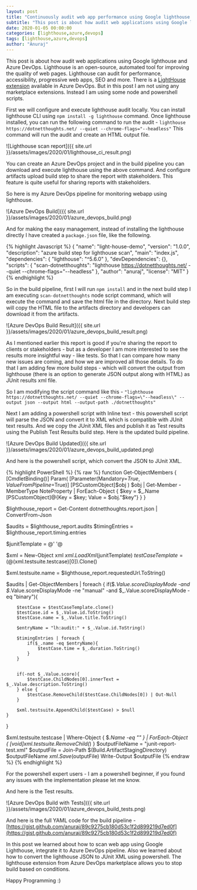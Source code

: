 ```yaml
---
layout: post
title: "Continuously audit web app performance using Google lighthouse and Azure DevOps"
subtitle: "This post is about how audit web applications using Google lighthouse and Azure DevOps."
date: 2020-01-05 00:00:00
categories: [lighthouse,azure,devops]
tags: [lighthouse,azure,devops]
author: "Anuraj"
---
```

This post is about how audit web applications using Google lighthouse and Azure DevOps. Lighthouse is an open-source, automated tool for improving the quality of web pages. Lighthouse can audit for performance, accessibility, progressive web apps, SEO and more. There is a [LightHouse extension](https://github.com/gsoft-inc/azure-pipelines-lighthouse) available in Azure DevOps. But in this post I am not using any marketplace extensions. Instead I am using some node and powershell scripts.

First we will configure and execute lighthouse audit locally. You can install lighthouse CLI using `npm install -g lighthouse` command. Once lighthouse installed, you can run the following command to run the audit - `lighthouse https://dotnetthoughts.net/ --quiet --chrome-flags="--headless"` This command will run the audit and create an HTML output file.

![Lighthouse scan report]({{ site.url }}/assets/images/2020/01/lighthouse_ci_result.png)

You can create an Azure DevOps project and in the build pipeline you can download and execute lighthouse using the above command. And configure artifacts upload build step to share the report with stakeholders. This feature is quite useful for sharing reports with stakeholders.

So here is my Azure DevOps pipeline for monitoring webapp using lighthouse.

![Azure DevOps Build]({{ site.url }}/assets/images/2020/01/azure_devops_build.png)

And for making the easy management, instead of installing the lighthouse directly I have created a `package.json` file, like the following. 

{% highlight Javascript %}
{
  "name": "light-house-demo",
  "version": "1.0.0",
  "description": "azure build step for lighthouse scan",
  "main": "index.js",
  "dependencies": {
    "lighthouse": "^5.6.0"
  },
  "devDependencies": {},
  "scripts": {
    "scan-dotnetthoughts": "lighthouse https://dotnetthoughts.net/ --quiet --chrome-flags=\"--headless\"
  },
  "author": "anuraj",
  "license": "MIT"
}
{% endhighlight %}

So in the build pipeline, first I will run `npm install` and in the next build step I am executing `scan-dotnetthoughts` node script command, which will execute the command and save the html file in the directory. Next build step will copy the HTML file to the artifacts directory and developers can download it from the artifacts.

![Azure DevOps Build Result]({{ site.url }}/assets/images/2020/01/azure_devops_build_result.png)

As I mentioned earlier this report is good if you're sharing the report to clients or stakeholders - but as a developer I am more interested to see the results more insightful way - like tests. So that I can compare how many new issues are coming, and how we are improved all those details. To do that I am adding few more build steps - which will convert the output from lighthouse (there is an option to generate JSON output along with HTML) as JUnit results xml file.

So I am modifying the script command like this - `"lighthouse https://dotnetthoughts.net/ --quiet --chrome-flags=\"--headless\" --output json --output html --output-path ./dotnetthoughts"`

Next I am adding a powershell script with Inline text - this powershell script will parse the JSON and convert it to XML which is compatible with JUnit text results. And we copy the JUnit XML files and publish it as Test results using the Publish Test Results build step. Here is the updated build pipeline.

![Azure DevOps Build Updated]({{ site.url }}/assets/images/2020/01/azure_devops_build_updated.png)

And here is the powershell script, which convert the JSON to JUnit XML.

{% highlight PowerShell %}
{% raw %}
function Get-ObjectMembers {
    [CmdletBinding()]
    Param(
        [Parameter(Mandatory=$True, ValueFromPipeline=$True)]
        [PSCustomObject]$obj
    )
    $obj | Get-Member -MemberType NoteProperty | ForEach-Object {
        $key = $_.Name
        [PSCustomObject]@{Key = $key; Value = $obj."$key"}
    }
}

$lighthouse_report = Get-Content dotnetthoughts.report.json | ConvertFrom-Json

$audits = $lighthouse_report.audits
$timingEntries = $lighthouse_report.timing.entries

$junitTemplate = @'
<testsuite name="">
    <testcase id="" name="" time="">
        <failure></failure>
    </testcase>
</testsuite>
'@

$xml = New-Object xml
$xml.LoadXml($junitTemplate)
$testCaseTemplate = (@($xml.testsuite.testcase)[0]).Clone()

$xml.testsuite.name = $lighthouse_report.requestedUrl.ToString()

$audits | Get-ObjectMembers | foreach {
if($_.Value.scoreDisplayMode -and 
    $_.Value.scoreDisplayMode -ne "manual" -and $_.Value.scoreDisplayMode -eq "binary"){

        $testCase = $testCaseTemplate.clone()
        $testCase.id = $_.Value.id.ToString()
        $testCase.name = $_.Value.title.ToString()

        $entryName = "lh:audit:" + $_.Value.id.ToString()
        
        $timingEntries | foreach {
            if($_.name -eq $entryName){
                $testCase.time = $_.duration.ToString()
            }
        }


        if(-not $_.Value.score){
            $testCase.ChildNodes[0].innerText = $_.Value.description.ToString()
        } else {
            $testCase.RemoveChild($testCase.ChildNodes[0]) | Out-Null
        }

        $xml.testsuite.AppendChild($testCase) > $null
    }
}

$xml.testsuite.testcase | Where-Object { $_.Name -eq "" } | ForEach-Object  { [void]$xml.testsuite.RemoveChild($_) }
$outputFileName = "junit-report-test.xml"
$outputFile = Join-Path $(Build.ArtifactStagingDirectory) $outputFileName
$xml.Save($outputFile)
Write-Output $outputFile
{% endraw %}
{% endhighlight %}

For the powershell expert users - I am a powershell beginner, if you found any issues with the implementation please let me know.

And here is the Test results.

![Azure DevOps Build with Tests]({{ site.url }}/assets/images/2020/01/azure_devops_build_tests.png)

And here is the full YAML code for the build pipeline - [https://gist.github.com/anuraj/89c9275cb180d53c1f2d899219d7ed0f](https://gist.github.com/anuraj/89c9275cb180d53c1f2d899219d7ed0f)

In this post we learned about how to scan web app using Google Lighthouse, integrate it to Azure DevOps pipeline. Also we learned about how to convert the lighthouse JSON to JUnit XML using powershell. The lighthouse extension from Azure DevOps marketplace allows you to stop build based on conditions. 

Happy Programming :)